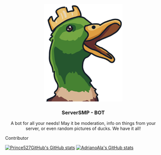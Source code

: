 <br />
<p align="center">
  <a href="https://github.com/ServerSMP-Github/BOT">
    <img src="https://raw.githubusercontent.com/ServerSMP-Github/BOT/web/img/icon.png" alt="BOT-logo" height="315px" width="252px">
  </a>
</p>

<h3 align="center">ServerSMP - BOT</h3>

<p align="center">A bot for all your needs! May it be moderation, info on things from your server, or even random pictures of ducks. We have it all!</p>

Contributor

[![Prince527GitHub's GitHub stats](https://github-readme-stats.vercel.app/api?username=Prince527GitHub&show_icons=true&theme=transparent)](https://github.com/anuraghazra/github-readme-stats)
[![AdrianoAla's GitHub stats](https://github-readme-stats.vercel.app/api?username=AdrianoAla&show_icons=true&theme=transparent)](https://github.com/anuraghazra/github-readme-stats)
